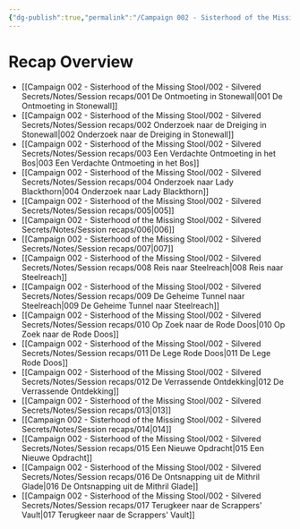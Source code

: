 ```yaml
---
{"dg-publish":true,"permalink":"/Campaign 002 - Sisterhood of the Missing Stool/002 - Silvered Secrets/Notes/Session recaps/SOMS-RECAPS/","tags":["gardenEntry"]}
---
```


# Recap Overview

- [[Campaign 002 - Sisterhood of the Missing Stool/002 - Silvered Secrets/Notes/Session recaps/001 De Ontmoeting in Stonewall\|001 De Ontmoeting in Stonewall]]
- [[Campaign 002 - Sisterhood of the Missing Stool/002 - Silvered Secrets/Notes/Session recaps/002 Onderzoek naar de Dreiging in Stonewall\|002 Onderzoek naar de Dreiging in Stonewall]]
- [[Campaign 002 - Sisterhood of the Missing Stool/002 - Silvered Secrets/Notes/Session recaps/003 Een Verdachte Ontmoeting in het Bos\|003 Een Verdachte Ontmoeting in het Bos]]
- [[Campaign 002 - Sisterhood of the Missing Stool/002 - Silvered Secrets/Notes/Session recaps/004 Onderzoek naar Lady Blackthorn\|004 Onderzoek naar Lady Blackthorn]]
- [[Campaign 002 - Sisterhood of the Missing Stool/002 - Silvered Secrets/Notes/Session recaps/005\|005]]
- [[Campaign 002 - Sisterhood of the Missing Stool/002 - Silvered Secrets/Notes/Session recaps/006\|006]]
- [[Campaign 002 - Sisterhood of the Missing Stool/002 - Silvered Secrets/Notes/Session recaps/007\|007]]
- [[Campaign 002 - Sisterhood of the Missing Stool/002 - Silvered Secrets/Notes/Session recaps/008 Reis naar Steelreach\|008 Reis naar Steelreach]]
- [[Campaign 002 - Sisterhood of the Missing Stool/002 - Silvered Secrets/Notes/Session recaps/009 De Geheime Tunnel naar Steelreach\|009 De Geheime Tunnel naar Steelreach]]
- [[Campaign 002 - Sisterhood of the Missing Stool/002 - Silvered Secrets/Notes/Session recaps/010 Op Zoek naar de Rode Doos\|010 Op Zoek naar de Rode Doos]]
- [[Campaign 002 - Sisterhood of the Missing Stool/002 - Silvered Secrets/Notes/Session recaps/011 De Lege Rode Doos\|011 De Lege Rode Doos]]
- [[Campaign 002 - Sisterhood of the Missing Stool/002 - Silvered Secrets/Notes/Session recaps/012 De Verrassende Ontdekking\|012 De Verrassende Ontdekking]]
- [[Campaign 002 - Sisterhood of the Missing Stool/002 - Silvered Secrets/Notes/Session recaps/013\|013]]
- [[Campaign 002 - Sisterhood of the Missing Stool/002 - Silvered Secrets/Notes/Session recaps/014\|014]]
- [[Campaign 002 - Sisterhood of the Missing Stool/002 - Silvered Secrets/Notes/Session recaps/015 Een Nieuwe Opdracht\|015 Een Nieuwe Opdracht]]
- [[Campaign 002 - Sisterhood of the Missing Stool/002 - Silvered Secrets/Notes/Session recaps/016 De Ontsnapping uit de Mithril Glade\|016 De Ontsnapping uit de Mithril Glade]]
- [[Campaign 002 - Sisterhood of the Missing Stool/002 - Silvered Secrets/Notes/Session recaps/017 Terugkeer naar de Scrappers' Vault\|017 Terugkeer naar de Scrappers' Vault]]